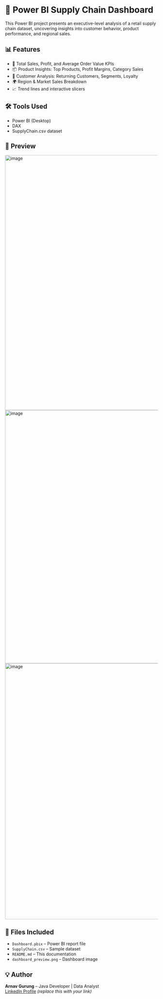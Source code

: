 
# 🧠 Power BI Supply Chain Dashboard

This Power BI project presents an executive-level analysis of a retail supply chain dataset, uncovering insights into customer behavior, product performance, and regional sales.

## 📊 Features

- 🚀 Total Sales, Profit, and Average Order Value KPIs
- 📦 Product Insights: Top Products, Profit Margins, Category Sales
- 👥 Customer Analysis: Returning Customers, Segments, Loyalty
- 🌍 Region & Market Sales Breakdown
- 📈 Trend lines and interactive slicers

## 🛠 Tools Used
- Power BI (Desktop)
- DAX
- SupplyChain.csv dataset

## 📸 Preview
<img width="1455" height="841" alt="image" src="https://github.com/user-attachments/assets/8a823d11-3fc0-4388-8dc1-f471b981ecbc" />
<img width="1451" height="835" alt="image" src="https://github.com/user-attachments/assets/5fa6b896-8adc-4f5a-bceb-def04200d5ea" />
<img width="1456" height="844" alt="image" src="https://github.com/user-attachments/assets/d915b230-379b-4784-a154-7d5c434b6525" />



## 📁 Files Included
- `Dashboard.pbix` – Power BI report file
- `SupplyChain.csv` – Sample dataset
- `README.md` – This documentation
- `dashboard_preview.png` – Dashboard image

## 💡 Author
**Arnav Gurung** – Java Developer | Data Analyst  
[LinkedIn Profile](https://www.linkedin.com/in/arnavgurung/) *(replace this with your link)*


